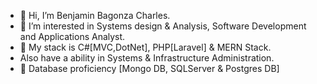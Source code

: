 - 👋 Hi, I’m Benjamin Bagonza Charles.
- 👀 I’m interested in Systems design & Analysis, Software Development and Applications Analyst.
- 🌱 My stack is C#[MVC,DotNet], PHP[Laravel] & MERN Stack.
- Also have a ability in Systems & Infrastructure Administration.
- 💞 Database proficiency [Mongo DB, SQLServer & Postgres DB]
